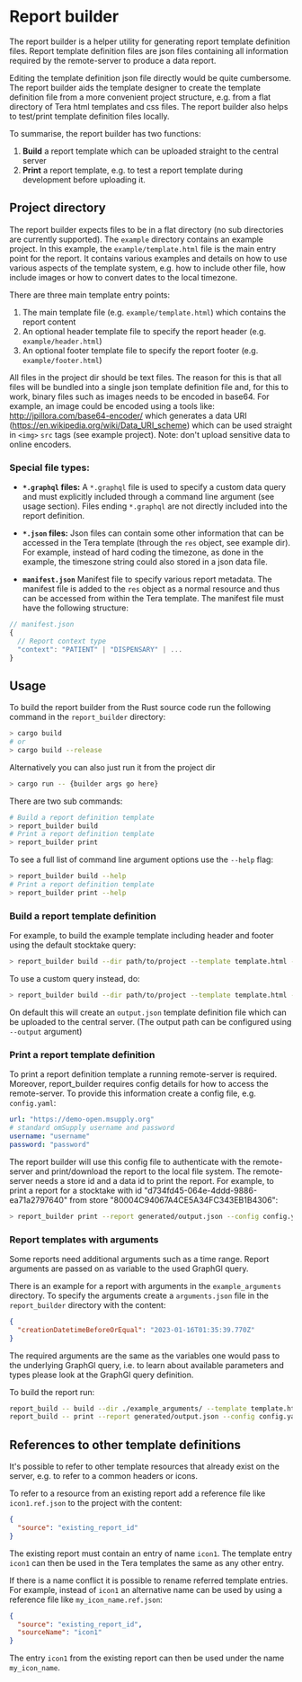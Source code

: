 # Report builder

The report builder is a helper utility for generating report template definition files.
Report template definition files are json files containing all information required by the remote-server to produce a data report.

Editing the template definition json file directly would be quite cumbersome.
The report builder aids the template designer to create the template definition file from a more convenient project structure, e.g. from a flat directory of Tera html templates and css files.
The report builder also helps to test/print template definition files locally.

To summarise, the report builder has two functions:

1. **Build** a report template which can be uploaded straight to the central server
2. **Print** a report template, e.g. to test a report template during development before uploading it.

## Project directory

The report builder expects files to be in a flat directory (no sub directories are currently supported).
The `example` directory contains an example project.
In this example, the `example/template.html` file is the main entry point for the report.
It contains various examples and details on how to use various aspects of the template system, e.g. how to include other file, how include images or how to convert dates to the local timezone.

There are three main template entry points:

1. The main template file (e.g. `example/template.html`) which contains the report content
2. An optional header template file to specify the report header (e.g. `example/header.html`)
3. An optional footer template file to specify the report footer (e.g. `example/footer.html`)

All files in the project dir should be text files.
The reason for this is that all files will be bundled into a single json template definition file and, for this to work, binary files such as images needs to be encoded in base64.
For example, an image could be encoded using a tools like:
http://jpillora.com/base64-encoder/
which generates a data URI (https://en.wikipedia.org/wiki/Data_URI_scheme) which can be used straight in `<img>` `src` tags (see example project).
Note: don't upload sensitive data to online encoders.

### Special file types:

- **`*.graphql` files:**
  A `*.graphql` file is used to specify a custom data query and must explicitly included through a command line argument (see usage section).
  Files ending `*.graphql` are not directly included into the report definition.

- **`*.json` files:**
  Json files can contain some other information that can be accessed in the Tera template (through the `res` object, see example dir).
  For example, instead of hard coding the timezone, as done in the example, the timeszone string could also stored in a json data file.

- **`manifest.json`**
  Manifest file to specify various report metadata.
  The manifest file is added to the `res` object as a normal resource and thus can be accessed from within the Tera template.
  The manifest file must have the following structure:

```ts
// manifest.json
{
  // Report context type
  "context": "PATIENT" | "DISPENSARY" | ...
}
```

## Usage

To build the report builder from the Rust source code run the following command in the `report_builder` directory:

```bash
> cargo build
# or
> cargo build --release
```

Alternatively you can also just run it from the project dir

```bash
> cargo run -- {builder args go here}
```

There are two sub commands:

```bash
# Build a report definition template
> report_builder build
# Print a report definition template
> report_builder print
```

To see a full list of command line argument options use the `--help` flag:

```bash
> report_builder build --help
# Print a report definition template
> report_builder print --help
```

### Build a report template definition

For example, to build the example template including header and footer using the default stocktake query:

```bash
> report_builder build --dir path/to/project --template template.html --header header.html --footer footer.html --query-default stocktake
```

To use a custom query instead, do:

```bash
> report_builder build --dir path/to/project --template template.html --header header.html --footer footer.html --query-gql query.graphql
```

On default this will create an `output.json` template definition file which can be uploaded to the central server.
(The output path can be configured using `--output` argument)

### Print a report template definition

To print a report definition template a running remote-server is required.
Moreover, report_builder requires config details for how to access the remote-server.
To provide this information create a config file, e.g. `config.yaml`:

```yaml
url: "https://demo-open.msupply.org"
# standard omSupply username and password
username: "username"
password: "password"
```

The report builder will use this config file to authenticate with the remote-server and print/download the report to the local file system.
The remote-server needs a store id and a data id to print the report.
For example, to print a report for a stocktake with id "d734fd45-064e-4ddd-9886-ea71a2797640" from store "80004C94067A4CE5A34FC343EB1B4306":

```bash
> report_builder print --report generated/output.json --config config.yaml --store-id 80004C94067A4CE5A34FC343EB1B4306 --data-id d734fd45-064e-4ddd-9886-ea71a2797640 --output report_pdf_name.pdf
```

### Report templates with arguments

Some reports need additional arguments such as a time range.
Report arguments are passed on as variable to the used GraphGl query.

There is an example for a report with arguments in the `example_arguments` directory.
To specify the arguments create a `arguments.json` file in the `report_builder` directory with the content:

```json
{
  "creationDatetimeBeforeOrEqual": "2023-01-16T01:35:39.770Z"
}
```

The required arguments are the same as the variables one would pass to the underlying GraphGl query,
i.e. to learn about available parameters and types please look at the GraphGl query definition.

To build the report run:

```bash
report_build -- build --dir ./example_arguments/ --template template.html --query-gql query.graphql
report_build -- print --report generated/output.json --config config.yaml --store-id 80004C94067A4CE5A34FC343EB1B4306 --arguments-file ./arguments.json --output report_pdf_name.pdf
```

## References to other template definitions

It's possible to refer to other template resources that already exist on the server, e.g. to refer to a common headers or icons.

To refer to a resource from an existing report add a reference file like `icon1.ref.json` to the project with the content:

```json
{
  "source": "existing_report_id"
}
```

The existing report must contain an entry of name `icon1`.
The template entry `icon1` can then be used in the Tera templates the same as any other entry.

If there is a name conflict it is possible to rename referred template entries.
For example, instead of `icon1` an alternative name can be used by using a reference file like `my_icon_name.ref.json`:

```json
{
  "source": "existing_report_id",
  "sourceName": "icon1"
}
```

The entry `icon1` from the existing report can then be used under the name `my_icon_name`.

